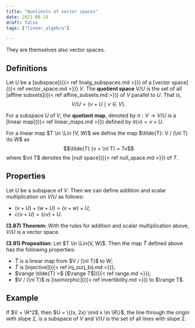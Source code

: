```yaml
---
title: "Quotients of vector spaces"
date: 2021-08-18
draft: false
tags: ["linear_algebra"]

---
```


They are themselves also vector spaces.

## Definitions
Let $U$ be a [subspace]({{< ref linalg_subspaces.md >}}) of a [vector space]({{< ref vector_space.md >}}) $V$. The **quotient space** $V / U$ is the set of all [affine subsets]({{< ref affine_subsets.md >}}) of $V$ parallel to $U$. That is, $$V / U = \{v + U \mid v \in V\}.$$

For a subspace $U$ of $V$, the **quotient map**, denoted by $\pi: V \to V / U$ is a [linear map]({{< ref linear_maps.md >}}) defined by $\pi(v) = v + U$. 

For a linear map $T \in \Lin (V, W)$ we define the map $\tilde{T}: V / (\nl T) \to W$ as $$\tilde{T} (v + \nl T) = Tv$$ where $\nl T$ denotes the [null space]({{< ref null_space.md >}}) of $T$.

## Properties
Let $U$ be a subspace of $V$. Then we can define addition and scalar multiplication on $V / U$ as follows: 

- $(v + U) + (w + U) = (v + w) + U$;
- $c(v + U) = (cv) + U$.

**(3.87) Theorem:** With the rules for addition and scalar multiplication above, $V / U$ is a vector space. 

**(3.91) Proposition:** Let $T \in \Lin(V, W)$. Then the map $\tilde{T}$ defined above has the following properties:

- $\tilde{T}$ is a linear map from $V / (\nl T)$ to $W$;
- $\tilde{T}$ is [injective]({{< ref inj_surj_bij.md >}});
- $\range \tilde{T} =$ [$\range T$]({{< ref range.md >}});
- $V / (\nl T)$ is [isomorphic]({{< ref invertibility.md >}}) to $\range T$.

## Example
If $V = \R^2$, then $U = \{(x, 2x) \mid x \in \R\}$, the line through the origin with slope $2$, is a subspace of $V$ and $V / U$ is the set of all lines with slope $2$.